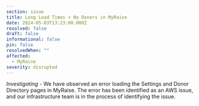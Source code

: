 ```yaml
---
section: issue
title: Long Load Times + No Donors in MyRaise
date: 2024-05-03T13:23:00.000Z
resolved: false
draft: false
informational: false
pin: false
resolvedWhen: ""
affected:
  - MyRaise
severity: disrupted
---
```

*Investigating* - We have observed an error loading the Settings and Donor Directory pages in MyRaise. The error has been identified as an AWS issue, and our infrastructure team is in the process of identifying the issue.